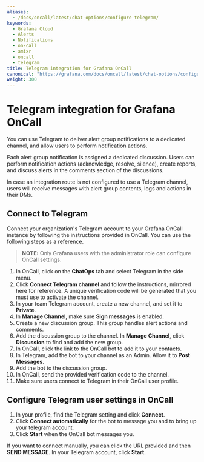```yaml
---
aliases:
  - /docs/oncall/latest/chat-options/configure-telegram/
keywords:
  - Grafana Cloud
  - Alerts
  - Notifications
  - on-call
  - amixr
  - oncall
  - telegram
title: Telegram integration for Grafana OnCall
canonical: "https://grafana.com/docs/oncall/latest/chat-options/configure-telegram/"
weight: 300
---
```


# Telegram integration for Grafana OnCall

You can use Telegram to deliver alert group notifications to a dedicated channel, and allow users to perform notification actions.

Each alert group notification is assigned a dedicated discussion. Users can perform notification actions (acknowledge, resolve, silence), create reports, and discuss alerts in the comments section of the discussions.

In case an integration route is not configured to use a Telegram channel, users will receive messages with alert group contents, logs and actions in their DMs.

## Connect to Telegram

Connect your organization's Telegram account to your Grafana OnCall instance by following the instructions provided in OnCall. You can use the following steps as a reference.

> **NOTE:** Only Grafana users with the administrator role can configure OnCall settings.

1. In OnCall, click on the **ChatOps** tab and select Telegram in the side menu.
1. Click **Connect Telegram channel** and follow the instructions, mirrored here for reference. A unique verification code will be generated that you must use to activate the channel.
1. In your team Telegram account, create a new channel, and set it to **Private**.
1. In **Manage Channel**, make sure **Sign messages** is enabled.
1. Create a new discussion group.
   This group handles alert actions and comments.
1. Add the discussion group to the channel.
   In **Manage Channel**, click **Discussion** to find and add the new group.
1. In OnCall, click the link to the OnCall bot to add it to your contacts.
1. In Telegram, add the bot to your channel as an Admin. Allow it to **Post Messages**.
1. Add the bot to the discussion group.
1. In OnCall, send the provided verification code to the channel.
1. Make sure users connect to Telegram in their OnCall user profile.

## Configure Telegram user settings in OnCall

1. In your profile, find the Telegram setting and click **Connect**.
1. Click **Connect automatically** for the bot to message you and to bring up your telegram account.
1. Click **Start** when the OnCall bot messages you.

If you want to connect manually, you can click the URL provided and then **SEND MESSAGE**. In your Telegram account, click **Start**.
